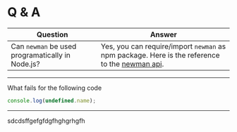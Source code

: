 # Q & A

|Question|Answer|
|---|---|
|Can `newman` be used programatically in Node.js? | Yes, you can require/import `newman` as npm package. Here is the reference to the [newman api](https://github.com/postmanlabs/newman#newmanrunoptions-object--callback-function--run-eventemitter).

***
What fails for the following code
```javascript
console.log(undefined.name);
```
***
sdcdsffgefgfdgfhghgrhgfh